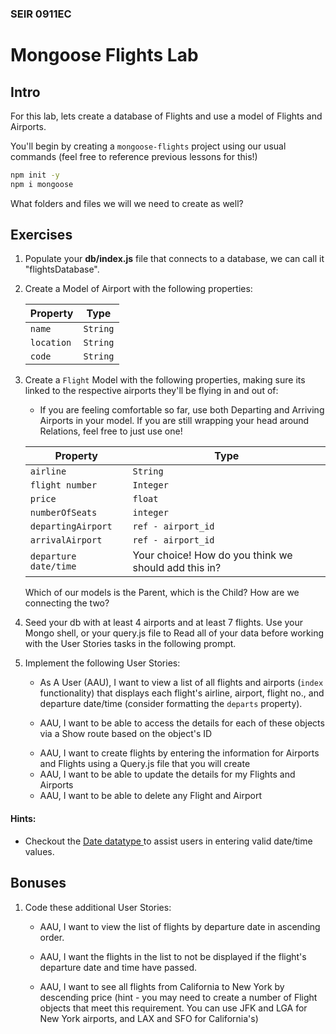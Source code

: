 ### SEIR 0911EC

# Mongoose Flights Lab

## Intro

For this lab, lets create a database of Flights and use a model of Flights and Airports.

You'll begin by creating a `mongoose-flights` project using our usual commands (feel free to reference previous lessons for this!)
```sh
npm init -y
npm i mongoose
```

What folders and files we will we need to create as well?

## Exercises

1) Populate your **db/index.js** file that connects to a database, we can call it "flightsDatabase".


2) Create a Model of Airport with the following properties:

	| Property | Type |
	|---|---|
	| `name`| `String`|  (Logan, LaGuardia, Heathrow, O'Hare, Pearson...)
	| `location`| `String`| (Boston, New York, London, Chicago, Toronto...)
	| `code`| `String`|    (LGN, LGA, HRT, OHR, YYZ...)



3) Create a `Flight` Model with the following properties, making sure its linked to the respective airports they'll be flying in and out of:
   - If you are feeling comfortable so far, use both Departing and Arriving Airports in your model. If you are still wrapping your head around Relations, feel free to just use one!

	| Property | Type |
	|---|---|
	| `airline`| `String`| ('American', 'Southwest', 'Delta'...)
	 |`flight number` |`Integer`| 
	 |`price`|`float`| 
	 |`numberOfSeats`|`integer`|
	 |`departingAirport`| `ref - airport_id`| 
	 |`arrivalAirport`|`ref - airport_id`| 
	 |`departure date/time` | Your choice! How do you think we should add this in? |
	 
	 
	 Which of our models is the Parent, which is the Child? How are we connecting the two?

4. Seed your db with at least 4 airports and at least 7 flights. Use your Mongo shell, or your query.js file to Read all of your data before working with the User Stories tasks in the following prompt. 

5. Implement the following User Stories:
	- As A User (AAU), I want to view a list of all flights and airports (`index` functionality) that displays each flight's airline, airport, flight no., and departure date/time (consider formatting the `departs` property).

	    <!-- const findAllFlights = async () => {
        const flights = await Flight.find()
        console.log('All flights', flights)
      }
      const findAllAirports = async () => {
        const airports = await Airport.find()
        console.log('All airports:', airports)
      }
      const run = async () => {
        try {
            await findAllFlights()
            await findAllAirports()
        } catch (error) {
          console.log(error)
        } finally {
          await db.close()
        } -->
	
	- AAU, I want to be able to access the details for each of these objects via a Show route based on the object's ID


    <!-- const db = require('./db')
	const { Flight, Airport } = require('./models')
	
	db.on('error', console.error.bind(console, 'MongoDB connection error:'))

	const findAllAirports = async (code) => {
        const airport =  await Airport.find(code)
        console.log(airport)
    }
    const findAllFlights = async (flightNumber) => {
        const flight = await Flight.find.findById(flightNumber).populate('departing_airport_id').populate('arrival_airport_id')
            console.log(flight)
    }

    const run = async () => {
        try {
            await findAllFlights()
            await findAllAirports()
        } catch (error) {
          console.log(error)
        } finally {
          await db.close()
        }

	}
	run() -->



	- AAU, I want to create flights by entering the information for Airports and Flights using a Query.js file that you will create
	<!-- 
	const db = require('./db')
	const { Flight, Airport } = require('./models')


	const createFlights = async () => {
		const flights = [
				airline:  'Airline name',
				flight number:	'Flight number as numebr',
				price:	'Price as number',
				numberOfSeats: 'Amount of seats as number',
				departingAirport:	'departing_airport_id',
				arrivalAirport: 'arrival_airport_id',
				departure_date_time: '<YYYY-mm-ddTHH:MM:ss>'
				]
			})
		})
		await Flight.insertMany(flights)
		console.log('Created Flights!')
		return flights
	} 
	const createFlightsWithAirports = async (airports) => {
    console.log(airports)
    let lenOfItems = 100
    const airports = [
            name: 'Airport Name',
            location: 'Airport location',
            code: 'Airport code',
            
        }
    })
		await Flight.insertMany(flights)
		console.log('Created Flights!')
	}

	const run = async () => {
		const airports = await createAirports()
		await createFlightsWithAirports(airports)
		db.close()
	}

	run()
	-->



	
	- AAU, I want to be able to update the details for my Flights and Airports
	<!-- const updateFlights = async () => {
	const updatedFlight = await Flight.updateOne(
	[
					{airline:  'Airline name'},
					{flight number:	'Flight number as numebr'},
					{departure_date_time: '<YYYY-mm-ddTHH:MM:ss>'}
					]
	)
	console.log(updated)
	}
	const updateAirports = async () => {
	const updatedAirport = await Airport.updateOne(
		{ name: 'New Airport Name' },
		{ code: 'New Airport code' }
	)
	console.log(updated)
	}
		 -->
	- AAU, I want to be able to delete any Flight and Airport
	<!--const deleteFlights = async () => {
		const deleteFlight = await Flight.deleteOne({ flightNumber:  717  })
		console.log(deleted)
		}
		const deleteAirports = async () => {
		const deletedAirport = await Airport.deleteOne({ name: 'Airport Name' })
		console.log(deleted)
		}
			-->





#### Hints:

- Checkout the [Date datatype 
](https://www.mongodb.com/docs/manual/reference/method/Date/) to assist users in entering valid date/time values.

## Bonuses


1. Code these additional User Stories:
	- AAU, I want to view the list of flights by departure date in ascending order.
	
	- AAU, I want the flights in the list to not be displayed if the flight's departure date and time have passed.

	- AAU, I want to see all flights from California to New York by descending price (hint - you may need to create a number of Flight objects that meet this requirement. You can use JFK and LGA for New York airports, and LAX and SFO for California's)


